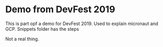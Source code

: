 
# Demo from DevFest 2019

This is part opf a demo for DevFest 2019. Used to explain micronaut and GCP. Snippets folder has the steps

Not a real thing.
